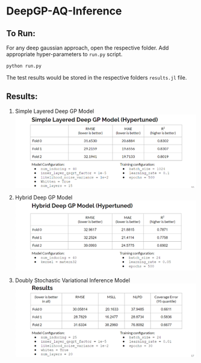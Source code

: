 # DeepGP-AQ-Inference

## To Run:
For any deep gaussian approach, open the respective folder. Add appropriate hyper-parameters to `run.py` script.

```bash
python run.py
```

The test results would be stored in the respective folders `results.jl` file.


## Results:
1. Simple Layered Deep GP Model
    ![](assets/simple.png)

2. Hybrid Deep GP Model
    ![](assets/hybrid.png)

3. Doubly Stochastic Variational Inference Model
    ![](assets/doubly.png)